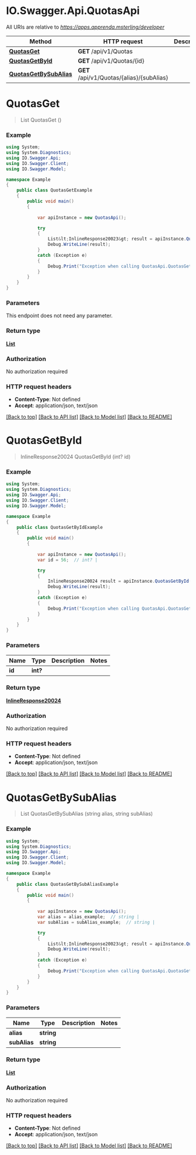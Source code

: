 # IO.Swagger.Api.QuotasApi

All URIs are relative to *https://apps.apprenda.msterling/developer*

Method | HTTP request | Description
------------- | ------------- | -------------
[**QuotasGet**](QuotasApi.md#quotasget) | **GET** /api/v1/Quotas | 
[**QuotasGetById**](QuotasApi.md#quotasgetbyid) | **GET** /api/v1/Quotas/{id} | 
[**QuotasGetBySubAlias**](QuotasApi.md#quotasgetbysubalias) | **GET** /api/v1/Quotas/{alias}/{subAlias} | 


<a name="quotasget"></a>
# **QuotasGet**
> List<InlineResponse20023> QuotasGet ()



### Example
```csharp
using System;
using System.Diagnostics;
using IO.Swagger.Api;
using IO.Swagger.Client;
using IO.Swagger.Model;

namespace Example
{
    public class QuotasGetExample
    {
        public void main()
        {
            
            var apiInstance = new QuotasApi();

            try
            {
                List&lt;InlineResponse20023&gt; result = apiInstance.QuotasGet();
                Debug.WriteLine(result);
            }
            catch (Exception e)
            {
                Debug.Print("Exception when calling QuotasApi.QuotasGet: " + e.Message );
            }
        }
    }
}
```

### Parameters
This endpoint does not need any parameter.

### Return type

[**List<InlineResponse20023>**](InlineResponse20023.md)

### Authorization

No authorization required

### HTTP request headers

 - **Content-Type**: Not defined
 - **Accept**: application/json, text/json

[[Back to top]](#) [[Back to API list]](../README.md#documentation-for-api-endpoints) [[Back to Model list]](../README.md#documentation-for-models) [[Back to README]](../README.md)

<a name="quotasgetbyid"></a>
# **QuotasGetById**
> InlineResponse20024 QuotasGetById (int? id)



### Example
```csharp
using System;
using System.Diagnostics;
using IO.Swagger.Api;
using IO.Swagger.Client;
using IO.Swagger.Model;

namespace Example
{
    public class QuotasGetByIdExample
    {
        public void main()
        {
            
            var apiInstance = new QuotasApi();
            var id = 56;  // int? | 

            try
            {
                InlineResponse20024 result = apiInstance.QuotasGetById(id);
                Debug.WriteLine(result);
            }
            catch (Exception e)
            {
                Debug.Print("Exception when calling QuotasApi.QuotasGetById: " + e.Message );
            }
        }
    }
}
```

### Parameters

Name | Type | Description  | Notes
------------- | ------------- | ------------- | -------------
 **id** | **int?**|  | 

### Return type

[**InlineResponse20024**](InlineResponse20024.md)

### Authorization

No authorization required

### HTTP request headers

 - **Content-Type**: Not defined
 - **Accept**: application/json, text/json

[[Back to top]](#) [[Back to API list]](../README.md#documentation-for-api-endpoints) [[Back to Model list]](../README.md#documentation-for-models) [[Back to README]](../README.md)

<a name="quotasgetbysubalias"></a>
# **QuotasGetBySubAlias**
> List<InlineResponse20023> QuotasGetBySubAlias (string alias, string subAlias)



### Example
```csharp
using System;
using System.Diagnostics;
using IO.Swagger.Api;
using IO.Swagger.Client;
using IO.Swagger.Model;

namespace Example
{
    public class QuotasGetBySubAliasExample
    {
        public void main()
        {
            
            var apiInstance = new QuotasApi();
            var alias = alias_example;  // string | 
            var subAlias = subAlias_example;  // string | 

            try
            {
                List&lt;InlineResponse20023&gt; result = apiInstance.QuotasGetBySubAlias(alias, subAlias);
                Debug.WriteLine(result);
            }
            catch (Exception e)
            {
                Debug.Print("Exception when calling QuotasApi.QuotasGetBySubAlias: " + e.Message );
            }
        }
    }
}
```

### Parameters

Name | Type | Description  | Notes
------------- | ------------- | ------------- | -------------
 **alias** | **string**|  | 
 **subAlias** | **string**|  | 

### Return type

[**List<InlineResponse20023>**](InlineResponse20023.md)

### Authorization

No authorization required

### HTTP request headers

 - **Content-Type**: Not defined
 - **Accept**: application/json, text/json

[[Back to top]](#) [[Back to API list]](../README.md#documentation-for-api-endpoints) [[Back to Model list]](../README.md#documentation-for-models) [[Back to README]](../README.md)

